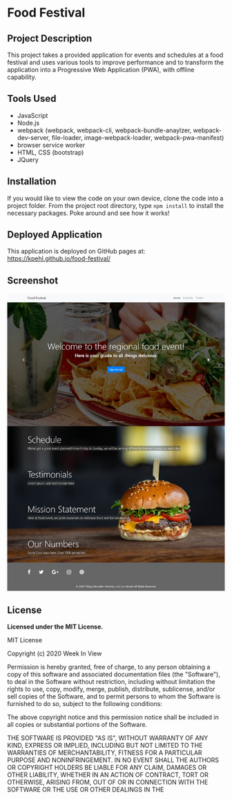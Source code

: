 # Food Festival

## Project Description

This project takes a provided application for events and schedules at a food festival and uses various tools to improve performance and to transform the application into a Progressive Web Application (PWA), with offline capability.

## Tools Used
* JavaScript
* Node.js
* webpack (webpack, webpack-cli, webpack-bundle-anaylzer, webpack-dev-server, file-loader, image-webpack-loader, webpack-pwa-manifest)
* browser service worker
* HTML, CSS (bootstrap)
* JQuery

## Installation

If you would like to view the code on your own device, clone the code into a project folder. From the project root directory, type `npm install` to install the necessary packages. Poke around and see how it works!

## Deployed Application

This application is deployed on GitHub pages at: https://kpehl.github.io/food-festival/ 

## Screenshot

![screenshot](./food-festival-screenshot.jpg)

## License

  **Licensed under the MIT License.**

 MIT License

Copyright (c) 2020 Week In View

Permission is hereby granted, free of charge, to any person obtaining a copy
of this software and associated documentation files (the "Software"), to deal
in the Software without restriction, including without limitation the rights
to use, copy, modify, merge, publish, distribute, sublicense, and/or sell
copies of the Software, and to permit persons to whom the Software is
furnished to do so, subject to the following conditions:

The above copyright notice and this permission notice shall be included in all
copies or substantial portions of the Software.

THE SOFTWARE IS PROVIDED "AS IS", WITHOUT WARRANTY OF ANY KIND, EXPRESS OR
IMPLIED, INCLUDING BUT NOT LIMITED TO THE WARRANTIES OF MERCHANTABILITY,
FITNESS FOR A PARTICULAR PURPOSE AND NONINFRINGEMENT. IN NO EVENT SHALL THE
AUTHORS OR COPYRIGHT HOLDERS BE LIABLE FOR ANY CLAIM, DAMAGES OR OTHER
LIABILITY, WHETHER IN AN ACTION OF CONTRACT, TORT OR OTHERWISE, ARISING FROM,
OUT OF OR IN CONNECTION WITH THE SOFTWARE OR THE USE OR OTHER DEALINGS IN THE